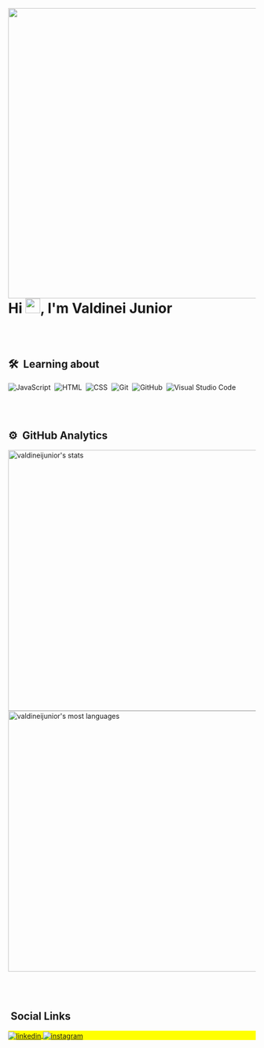 <img align="right" height="590em" src="https://images.unsplash.com/photo-1488590528505-98d2b5aba04b?ixlib=rb-1.2.1&ixid=MnwxMjA3fDB8MHxzZWFyY2h8Mnx8dGVjaHxlbnwwfHwwfHw%3D&auto=format&fit=crop&w=500&q=60"/>
<h1 align="left">Hi <img src="https://raw.githubusercontent.com/kaueMarques/kaueMarques/master/hi.gif" width="30px">, I'm Valdinei Junior</h1>
<!-- <p align="left"> <img src="https://komarev.com/ghpvc/?username=valdineijunior&color=red" alt="Profile views" /> </p> -->

<br><br>

## 🛠 &nbsp;Learning about

![JavaScript](https://img.shields.io/badge/-JavaScript-05122A?style=flat&logo=javascript)&nbsp;
![HTML](https://img.shields.io/badge/-HTML-05122A?style=flat&logo=HTML5)&nbsp;
![CSS](https://img.shields.io/badge/-CSS-05122A?style=flat&logo=CSS3&logoColor=1572B6)&nbsp;
![Git](https://img.shields.io/badge/-Git-05122A?style=flat&logo=git)&nbsp;
![GitHub](https://img.shields.io/badge/-GitHub-05122A?style=flat&logo=github)&nbsp;
![Visual Studio Code](https://img.shields.io/badge/-Visual%20Studio%20Code-05122A?style=flat&logo=visual-studio-code&logoColor=007ACC)&nbsp;

<br><br>

## ⚙️ &nbsp;GitHub Analytics

<p align="left">
<img width="530em" src="https://github-readme-stats.vercel.app/api?username=valdineijunior&show_icons=true&theme=vision-friendly-dark" alt="valdineijunior's stats"/>
<img width="530em" src="https://github-readme-stats.vercel.app/api/top-langs/?username=valdineijunior&layout=compact&theme=vision-friendly-dark" alt="valdineijunior's most languages"/>
</p>

<br><br>

## &nbsp;Social Links

<p align="left" style="background:yellow">
<a href="https://www.linkedin.com/in/valdinei-de-paula-junior-009634230/" target="_blank">
  <img align="center" src="https://img.shields.io/badge/-ValdineiJunior-05122A?style=flat&logo=linkedin" alt="linkedin"/>
</a>
<a href="https://www.instagram.com/valdineidepaulajunior/" target="_blank">
 <img align="center" src="https://img.shields.io/badge/-ValdineiJunior-05122A?style=flat&logo=instagram" alt="instagram"/>
</a>
</p>
